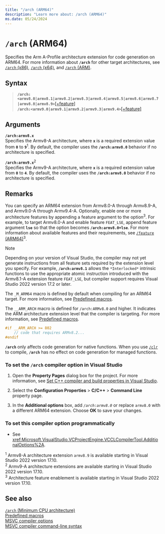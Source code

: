 ```yaml
---
title: "/arch (ARM64)"
description: "Learn more about: /arch (ARM64)"
ms.date: 05/24/2024
---
```

# `/arch` (ARM64)

Specifies the Arm A-Profile architecture extension for code generation on ARM64. For more information about **`/arch`** for other target architectures, see [`/arch` (x86)](arch-x86.md), [`/arch` (x64)](arch-x64.md), and [`/arch` (ARM)](arch-arm.md).

## Syntax

>**`/arch:<armv8.0|armv8.1|armv8.2|armv8.3|armv8.4|armv8.5|armv8.6|armv8.7|armv8.8|armv8.9>`**[[+feature]](feature-arm64.md)\
>**`/arch:<armv9.0|armv9.1|armv9.2|armv9.3|armv9.4>`**[[+feature]](feature-arm64.md)

## Arguments

**`/arch:armv8.x`**\
Specifies the Armv8-A architecture, where **`x`** is a required extension value from **`0`** to **`9`**<sup>1</sup>. By default, the compiler uses the **`/arch:armv8.0`** behavior if no architecture is specified.

**`/arch:armv9.x`**<sup>2</sup>\
Specifies the Armv9-A architecture, where **`x`** is a required extension value from **`0`** to **`4`**. By default, the compiler uses the **`/arch:armv8.0`** behavior if no architecture is specified.

## Remarks

You can specify an ARM64 extension from Armv8.0-A through Armv8.9-A, and Armv9.0-A through Armv9.4-A. Optionally, enable one or more architecture features by appending a feature argument to the option<sup>3</sup>. For example, to target Armv8.0-A and enable feature `FEAT_LSE`, append feature argument **`lse`** so that the option becomes **`/arch:armv8.0+lse`**. For more information about available features and their requirements, see [`/feature` (ARM64)](feature-arm64.md)<sup>3</sup>.

> [!NOTE]
> Depending on your version of Visual Studio, the compiler may not yet generate instructions from all feature sets required by the extension level you specify. For example, **`/arch:armv8.1`** allows the `*Interlocked*` intrinsic functions to use the appropriate atomic instruction introduced with the Armv8.1-A extension feature `FEAT_LSE`, but compiler support requires Visual Studio 2022 version 17.2 or later.

The `_M_ARM64` macro is defined by default when compiling for an ARM64 target. For more information, see [Predefined macros](../../preprocessor/predefined-macros.md).

The `__ARM_ARCH` macro is defined for `/arch:ARMv8.0` and higher. It indicates the ARM architecture extension level that the compiler is targeting. For more information, see [Predefined macros](../../preprocessor/predefined-macros.md).

```cpp
#if __ARM_ARCH >= 802
    // code that requires ARMv8.2...
#endif
```

**`/arch`** only affects code generation for native functions. When you use [`/clr`](clr-common-language-runtime-compilation.md) to compile, **`/arch`** has no effect on code generation for managed functions.

### To set the `/arch` compiler option in Visual Studio

1. Open the **Property Pages** dialog box for the project. For more information, see [Set C++ compiler and build properties in Visual Studio](../working-with-project-properties.md).

1. Select the **Configuration Properties** > **C/C++** > **Command Line** property page.

1. In the **Additional options** box, add *`/arch:armv8.0`* or replace `armv8.0` with a different ARM64 extension. Choose **OK** to save your changes.

### To set this compiler option programmatically

- See <xref:Microsoft.VisualStudio.VCProjectEngine.VCCLCompilerTool.AdditionalOptions%2A>.

<sup>1</sup> Armv8-A architecture extension `armv8.9` is available starting in Visual Studio 2022 version 17.10.\
<sup>2</sup> Armv9-A architecture extensions are available starting in Visual Studio 2022 version 17.10.\
<sup>3</sup> Architecture feature enablement is available starting in Visual Studio 2022 version 17.10.

## See also

[`/arch` (Minimum CPU architecture)](arch-minimum-cpu-architecture.md)\
[Predefined macros](../../preprocessor/predefined-macros.md)\
[MSVC compiler options](compiler-options.md)\
[MSVC compiler command-line syntax](compiler-command-line-syntax.md)
